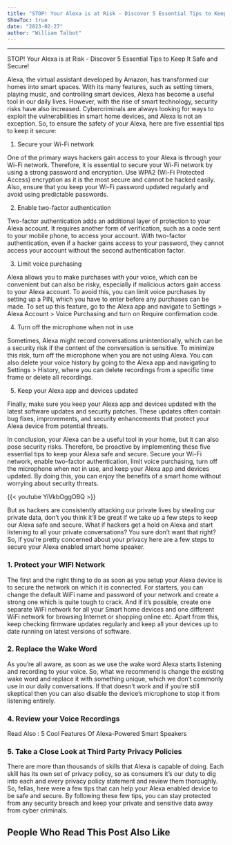 ```yaml
---
title: "STOP! Your Alexa is at Risk - Discover 5 Essential Tips to Keep It Safe and Secure!"
ShowToc: true 
date: "2023-02-27"
author: "William Talbot"
---
```

*****
STOP! Your Alexa is at Risk - Discover 5 Essential Tips to Keep It Safe and Secure!

Alexa, the virtual assistant developed by Amazon, has transformed our homes into smart spaces. With its many features, such as setting timers, playing music, and controlling smart devices, Alexa has become a useful tool in our daily lives. However, with the rise of smart technology, security risks have also increased. Cybercriminals are always looking for ways to exploit the vulnerabilities in smart home devices, and Alexa is not an exception. So, to ensure the safety of your Alexa, here are five essential tips to keep it secure:

1. Secure your Wi-Fi network

One of the primary ways hackers gain access to your Alexa is through your Wi-Fi network. Therefore, it is essential to secure your Wi-Fi network by using a strong password and encryption. Use WPA2 (Wi-Fi Protected Access) encryption as it is the most secure and cannot be hacked easily. Also, ensure that you keep your Wi-Fi password updated regularly and avoid using predictable passwords.

2. Enable two-factor authentication

Two-factor authentication adds an additional layer of protection to your Alexa account. It requires another form of verification, such as a code sent to your mobile phone, to access your account. With two-factor authentication, even if a hacker gains access to your password, they cannot access your account without the second authentication factor.

3. Limit voice purchasing

Alexa allows you to make purchases with your voice, which can be convenient but can also be risky, especially if malicious actors gain access to your Alexa account. To avoid this, you can limit voice purchases by setting up a PIN, which you have to enter before any purchases can be made. To set up this feature, go to the Alexa app and navigate to Settings > Alexa Account > Voice Purchasing and turn on Require confirmation code.

4. Turn off the microphone when not in use

Sometimes, Alexa might record conversations unintentionally, which can be a security risk if the content of the conversation is sensitive. To minimize this risk, turn off the microphone when you are not using Alexa. You can also delete your voice history by going to the Alexa app and navigating to Settings > History, where you can delete recordings from a specific time frame or delete all recordings.

5. Keep your Alexa app and devices updated

Finally, make sure you keep your Alexa app and devices updated with the latest software updates and security patches. These updates often contain bug fixes, improvements, and security enhancements that protect your Alexa device from potential threats.

In conclusion, your Alexa can be a useful tool in your home, but it can also pose security risks. Therefore, be proactive by implementing these five essential tips to keep your Alexa safe and secure. Secure your Wi-Fi network, enable two-factor authentication, limit voice purchasing, turn off the microphone when not in use, and keep your Alexa app and devices updated. By doing this, you can enjoy the benefits of a smart home without worrying about security threats.

{{< youtube YiVkbOggOBQ >}} 




 
But as hackers are consistently attacking our private lives by stealing our private data, don’t you think it’ll be great if we take up a few steps to keep our Alexa safe and secure. What if hackers get a hold on Alexa and start listening to all your private conversations? You sure don’t want that right? So, if you’re pretty concerned about your privacy here are a few steps to secure your Alexa enabled smart home speaker.
 
### 1. Protect your WIFI Network
 
The first and the right thing to do as soon as you setup your Alexa device is to secure the network on which it is connected. For starters, you can change the default WiFi name and password of your network and create a strong one which is quite tough to crack. And if it’s possible, create one separate WiFi network for all your Smart home devices and one different WiFi network for browsing Internet or shopping online etc. Apart from this, keep checking firmware updates regularly and keep all your devices up to date running on latest versions of software.
 
### 2. Replace the Wake Word
 
As you’re all aware, as soon as we use the wake word Alexa starts listening and recording to your voice. So, what we recommend is change the existing wake word and replace it with something unique, which we don’t commonly use in our daily conversations. If that doesn’t work and if you’re still skeptical then you can also disable the device’s microphone to stop it from listening entirely.
 
### 4. Review your Voice Recordings
 
Read Also : 5 Cool Features Of Alexa-Powered Smart Speakers
 
### 5. Take a Close Look at Third Party Privacy Policies
 
There are more than thousands of skills that Alexa is capable of doing. Each skill has its own set of privacy policy, so as consumers it’s our duty to dig into each and every privacy policy statement and review them thoroughly.
So, fellas, here were a few tips that can help your Alexa enabled device to be safe and secure. By following these few tips, you can stay protected from any security breach and keep your private and sensitive data away from cyber criminals.
 
##  People Who Read This Post Also Like 



